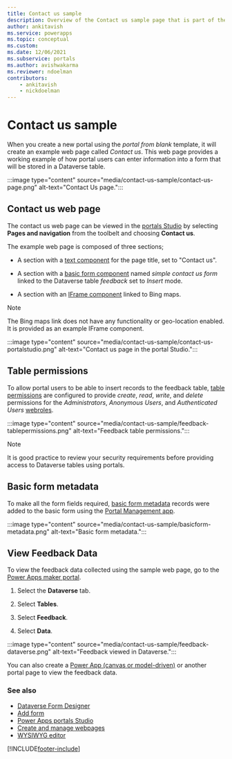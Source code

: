```yaml
---
title: Contact us sample
description: Overview of the Contact us sample page that is part of the portal starter template.
author: ankitavish
ms.service: powerapps
ms.topic: conceptual
ms.custom: 
ms.date: 12/06/2021
ms.subservice: portals
ms.author: avishwakarma
ms.reviewer: ndoelman
contributors:
    - ankitavish
    - nickdoelman
---
```


# Contact us sample

When you create a new portal using the *portal from blank* template, it will create an example web page called *Contact us*. This web page provides a working example of how portal users can enter information into a form that will be stored in a Dataverse table.

:::image type="content" source="media/contact-us-sample/contact-us-page.png" alt-text="Contact Us page.":::

## Contact us web page

The contact us web page can be viewed in the [portals Studio](portal-designer-anatomy.md) by selecting **Pages and navigation** from the toolbelt and choosing **Contact us**. 

The example web page is composed of three sections;

- A section with a [text component](add-text.md) for the page title, set to "Contact us".

- A section with a [basic form component](add-form.md) named *simple contact us form* linked to the Dataverse table *feedback* set to *Insert* mode.

- A section with an [IFrame component](add-iframe.md) linked to Bing maps.

> [!NOTE]
> The Bing maps link does not have any functionality or geo-location enabled. It is provided as an example IFrame component.

:::image type="content" source="media/contact-us-sample/contact-us-portalstudio.png" alt-text="Contact us page in the portal Studio.":::

## Table permissions

To allow portal users to be able to insert records to the feedback table, [table permissions](/configure/assign-entity-permissions.md) are configured to provide *create*, *read*, *write*, and *delete* permissions for the *Administrators*, *Anonymous Users*, and *Authenticated Users* [webroles](/configure/create-web-roles.md).

:::image type="content" source="media/contact-us-sample/feedback-tablepermissions.png" alt-text="Feedback table permissions.":::

> [!NOTE]
> It is good practice to review your security requirements before providing access to Dataverse tables using portals.

## Basic form metadata

To make all the form fields required, [basic form metadata](/configure/configure-basic-form-metadata.md) records were added to the basic form using the [Portal Management app](/configure/configure-portal.md).

:::image type="content" source="media/contact-us-sample/basicform-metadata.png" alt-text="Basic form metadata.":::

## View Feedback Data

To view the feedback data collected using the sample web page, go to the [Power Apps maker portal](https://make.powerapps.com). 

1. Select the **Dataverse** tab.

1. Select **Tables**.

1. Select **Feedback**.

1. Select **Data**.

:::image type="content" source="media/contact-us-sample/feedback-dataverse.png" alt-text="Feedback viewed in Dataverse.":::

You can also create a [Power App (canvas or model-driven)](../index.md) or another portal page to view the feedback data.

### See also

- [Dataverse Form Designer](../model-driven-apps/form-designer-overview.md)
- [Add form](add-form.md)
- [Power Apps portals Studio](portal-designer-anatomy.md)
- [Create and manage webpages](create-manage-webpages.md)
- [WYSIWYG editor](compose-page.md)


[!INCLUDE[footer-include](../../includes/footer-banner.md)]